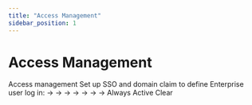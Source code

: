 ```yaml
---
title: "Access Management"
sidebar_position: 1
---
```


# Access Management

Access management Set up SSO and domain claim to define Enterprise user log in: →  →  →  →  →  →  →  Always Active Clear